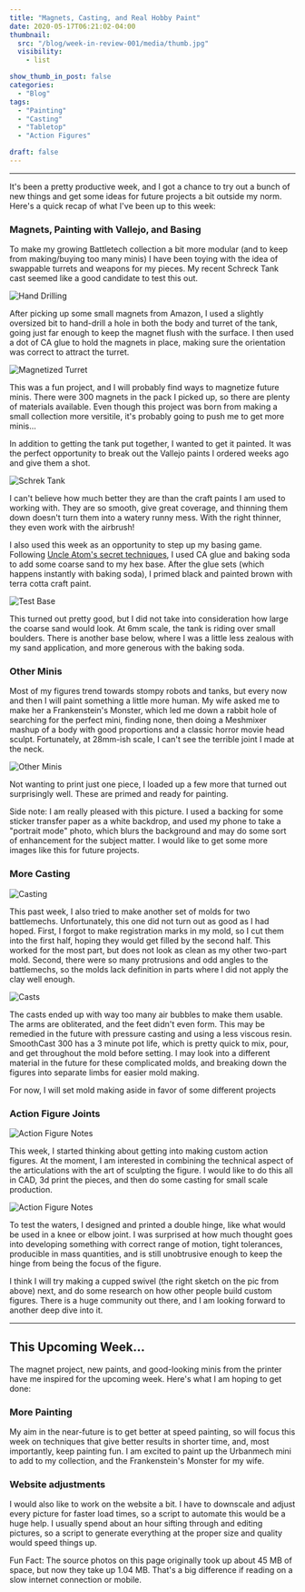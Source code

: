 ```yaml
---
title: "Magnets, Casting, and Real Hobby Paint"
date: 2020-05-17T06:21:02-04:00
thumbnail:
  src: "/blog/week-in-review-001/media/thumb.jpg"
  visibility:
    - list

show_thumb_in_post: false
categories:
  - "Blog"
tags:
  - "Painting"
  - "Casting"
  - "Tabletop"
  - "Action Figures"

draft: false
---
```

---
It's been a pretty productive week, and I got a chance to try out a bunch of new things and get some ideas for future projects a bit outside my norm. Here's a quick recap of what I've been up to this week:

### Magnets, Painting with Vallejo, and Basing

To make my growing Battletech collection a bit more modular (and to keep from making/buying too many minis) I have been toying with the idea of swappable turrets and weapons for my pieces. My recent Schreck Tank cast seemed like a good candidate to test this out.

![Hand Drilling](media/wir05.jpg)

After picking up some small magnets from Amazon, I used a slightly oversized bit to hand-drill a hole in both the body and turret of the tank, going just far enough to keep the magnet flush with the surface. I then used a dot of CA glue to hold the magnets in place, making sure the orientation was correct to attract the turret.

![Magnetized Turret](media/wir06.jpg)

This was a fun project, and I will probably find ways to magnetize future minis. There were 300 magnets in the pack I picked up, so there are plenty of materials available. Even though this project was born from making a small collection more versitile, it's probably going to push me to get more minis...

In addition to getting the tank put together, I wanted to get it painted. It was the perfect opportunity to break out the Vallejo paints I ordered weeks ago and give them a shot.

![Schrek Tank](media/wir08.jpg)

I can't believe how much better they are than the craft paints I am used to working with. They are so smooth, give great coverage, and thinning them down doesn't turn them into a watery runny mess. With the right thinner, they even work with the airbrush!

I also used this week as an opportunity to step up my basing game. Following [Uncle Atom's secret techniques](https://www.youtube.com/watch?v=XL_xRxbxnbE), I used CA glue and baking soda to add some coarse sand to my hex base. After the glue sets (which happens instantly with baking soda), I primed black and painted brown with terra cotta craft paint.

![Test Base](media/wir07.jpg)

This turned out pretty good, but I did not take into consideration how large the coarse sand would look. At 6mm scale, the tank is riding over small boulders. There is another base below, where I was a little less zealous with my sand application, and more generous with the baking soda.

### Other Minis

Most of my figures trend towards stompy robots and tanks, but every now and then I will paint something a little more human. My wife asked me to make her a Frankenstein's Monster, which led me down a rabbit hole of searching for the perfect mini, finding none, then doing a Meshmixer mashup of a body with good proportions and a classic horror movie head sculpt. Fortunately, at 28mm-ish scale, I can't see the terrible joint I made at the neck.

![Other Minis](media/wir13.jpg)

Not wanting to print just one piece, I loaded up a few more that turned out surprisingly well. These are primed and ready for painting.

Side note: I am really pleased with this picture. I used a backing for some sticker transfer paper as a white backdrop, and used my phone to take a "portrait mode" photo, which blurs the background and may do some sort of enhancement for the subject matter. I would like to get some more images like this for future projects.

### More Casting

![Casting](media/wir11.jpg)

This past week, I also tried to make another set of molds for two battlemechs. Unfortunately, this one did not turn out as good as I had hoped. First, I forgot to make registration marks in my mold, so I cut them into the first half, hoping they would get filled by the second half. This worked for the most part, but does not look as clean as my other two-part mold. Second, there were so many protrusions and odd angles to the battlemechs, so the molds lack definition in parts where I did not apply the clay well enough.

![Casts](media/wir12.jpg)

The casts ended up with way too many air bubbles to make them usable. The arms are obliterated, and the feet didn't even form. This may be remedied in the future with pressure casting and using a less viscous resin. SmoothCast 300 has a 3 minute pot life, which is pretty quick to mix, pour, and get throughout the mold before setting. I may look into a different material in the future for these complicated molds, and breaking down the figures into separate limbs for easier mold making.

For now, I will set mold making aside in favor of some different projects

### Action Figure Joints

![Action Figure Notes](media/wir10.jpg)

This week, I started thinking about getting into making custom action figures. At the moment, I am interested in combining the technical aspect of the articulations with the art of sculpting the figure. I would like to do this all in CAD, 3d print the pieces, and then do some casting for small scale production.

![Action Figure Notes](media/wir09.jpg)

To test the waters, I designed and printed a double hinge, like what would be used in a knee or elbow joint. I was surprised at how much thought goes into developing something with correct range of motion, tight tolerances, producible in mass quantities, and is still unobtrusive enough to keep the hinge from being the focus of the figure.

I think I will try making a cupped swivel (the right sketch on the pic from above) next, and do some research on how other people build custom figures. There is a huge community out there, and I am looking forward to another deep dive into it.

---
## This Upcoming Week...

The magnet project, new paints, and good-looking minis from the printer have me inspired for the upcoming week. Here's what I am hoping to get done:

### More Painting

My aim in the near-future is to get better at speed painting, so will focus this week on techniques that give better results in shorter time, and, most importantly, keep painting fun. I am excited to paint up the Urbanmech mini to add to my collection, and the Frankenstein's Monster for my wife. 

### Website adjustments

I would also like to work on the website a bit. I have to downscale and adjust every picture for faster load times, so a script to automate this would be a huge help. I usually spend about an hour sifting through and editing pictures, so a script to generate everything at the proper size and quality would speed things up.

Fun Fact: The source photos on this page originally took up about 45 MB of space, but now they take up 1.04 MB. That's a big difference if reading on a slow internet connection or mobile.

